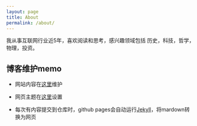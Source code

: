 ```yaml
---
layout: page
title: About
permalink: /about/
---
```



我从事互联网行业近5年，喜欢阅读和思考，感兴趣领域包括 历史，科技，哲学，物理，投资。



## 博客维护memo

- 网站内容在[这里](https://github.com/chiechie/chiechie.github.io/)维护

- 网页主题在[这里](https://github.com/chiechie/chiechie.github.io/blob/master/_config.yml )设置

- 每次有内容提交到仓库时，github pages会自动运行[Jekyll](https://jekyllrb.com/)，将mardown转换为网页



